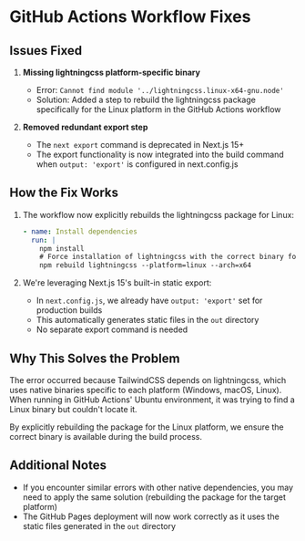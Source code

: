 # GitHub Actions Workflow Fixes

## Issues Fixed

1. **Missing lightningcss platform-specific binary**
   - Error: `Cannot find module '../lightningcss.linux-x64-gnu.node'`
   - Solution: Added a step to rebuild the lightningcss package specifically for the Linux platform in the GitHub Actions workflow

2. **Removed redundant export step**
   - The `next export` command is deprecated in Next.js 15+
   - The export functionality is now integrated into the build command when `output: 'export'` is configured in next.config.js

## How the Fix Works

1. The workflow now explicitly rebuilds the lightningcss package for Linux:
   ```yaml
   - name: Install dependencies
     run: |
       npm install
       # Force installation of lightningcss with the correct binary for the platform
       npm rebuild lightningcss --platform=linux --arch=x64
   ```

2. We're leveraging Next.js 15's built-in static export:
   - In `next.config.js`, we already have `output: 'export'` set for production builds
   - This automatically generates static files in the `out` directory
   - No separate export command is needed

## Why This Solves the Problem

The error occurred because TailwindCSS depends on lightningcss, which uses native binaries specific to each platform (Windows, macOS, Linux). When running in GitHub Actions' Ubuntu environment, it was trying to find a Linux binary but couldn't locate it.

By explicitly rebuilding the package for the Linux platform, we ensure the correct binary is available during the build process.

## Additional Notes

- If you encounter similar errors with other native dependencies, you may need to apply the same solution (rebuilding the package for the target platform)
- The GitHub Pages deployment will now work correctly as it uses the static files generated in the `out` directory
